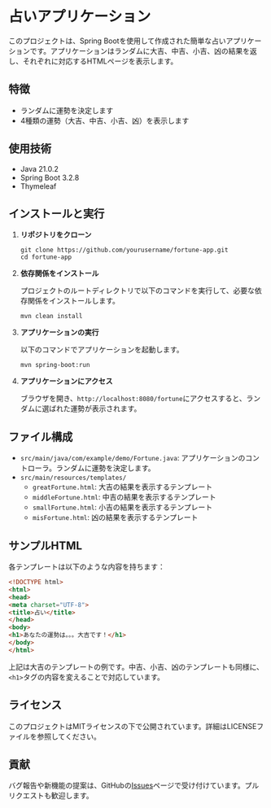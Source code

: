 
# 占いアプリケーション



このプロジェクトは、Spring Bootを使用して作成された簡単な占いアプリケーションです。アプリケーションはランダムに大吉、中吉、小吉、凶の結果を返し、それぞれに対応するHTMLページを表示します。

## 特徴

- ランダムに運勢を決定します
- 4種類の運勢（大吉、中吉、小吉、凶）を表示します

## 使用技術

- Java 21.0.2
- Spring Boot 3.2.8
- Thymeleaf

## インストールと実行

1. **リポジトリをクローン**

   ```
   git clone https://github.com/yourusername/fortune-app.git
   cd fortune-app
   ```

2. **依存関係をインストール**

   プロジェクトのルートディレクトリで以下のコマンドを実行して、必要な依存関係をインストールします。

   ```
   mvn clean install
   ```

3. **アプリケーションの実行**

   以下のコマンドでアプリケーションを起動します。

   ```
   mvn spring-boot:run
   ```

4. **アプリケーションにアクセス**

   ブラウザを開き、`http://localhost:8080/fortune`にアクセスすると、ランダムに選ばれた運勢が表示されます。

## ファイル構成

- `src/main/java/com/example/demo/Fortune.java`: アプリケーションのコントローラ。ランダムに運勢を決定します。
- `src/main/resources/templates/`
  - `greatFortune.html`: 大吉の結果を表示するテンプレート
  - `middleFortune.html`: 中吉の結果を表示するテンプレート
  - `smallFortune.html`: 小吉の結果を表示するテンプレート
  - `misFortune.html`: 凶の結果を表示するテンプレート

## サンプルHTML

各テンプレートは以下のような内容を持ちます：

```html
<!DOCTYPE html>
<html>
<head>
<meta charset="UTF-8">
<title>占い</title>
</head>
<body>
<h1>あなたの運勢は。。。大吉です！</h1>
</body>
</html>
```

上記は大吉のテンプレートの例です。中吉、小吉、凶のテンプレートも同様に、`<h1>`タグの内容を変えることで対応しています。

## ライセンス

このプロジェクトはMITライセンスの下で公開されています。詳細はLICENSEファイルを参照してください。

## 貢献

バグ報告や新機能の提案は、GitHubの[Issues](https://github.com/yourusername/fortune-app/issues)ページで受け付けています。プルリクエストも歓迎します。
